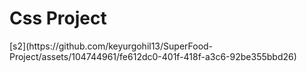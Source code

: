 <h1>Css Project</h1>
[s2](https://github.com/keyurgohil13/SuperFood-Project/assets/104744961/fe612dc0-401f-418f-a3c6-92be355bbd26)
